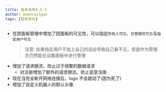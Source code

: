 ```yaml
---
title: 版本发布0.4.3
author: moonrailgun
tags: [版本发布]
---
```


- 在团面板管理中增加了团面板的可见性，可以指定`所有人可见`、`仅管理员可见`与`指定用户可见`
  > 注意: 如果指定用户不加上自己的话会导致自己看不见，但是作为管理员仍然能在设置面板中进行管理
- 增加了请求限流，防止过于频繁的数据请求
  - 对注册增加了额外的请求限流。防止恶意注册
- 现在当完全断开网络连接后，logo 不会跳动了(因为死了)
- 增加了自定义机器人的默认头像
